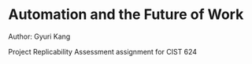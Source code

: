 # Automation and the Future of Work
Author: Gyuri Kang

Project Replicability Assessment assignment for CIST 624
